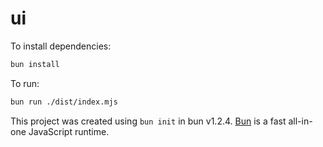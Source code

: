 # ui

To install dependencies:

```bash
bun install
```

To run:

```bash
bun run ./dist/index.mjs
```

This project was created using `bun init` in bun v1.2.4. [Bun](https://bun.sh) is a fast all-in-one JavaScript runtime.
